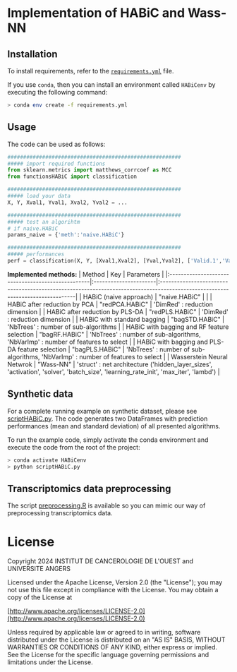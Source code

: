 # Implementation of HABiC and Wass-NN

## Installation
To install requirements, refer to the [`requirements.yml`](requirements.yml)
file.

If you use `conda`, then you can install an environment called `HABiCenv` by
executing the following command: 

```bash
> conda env create -f requirements.yml
```

## Usage 

The code can be used as follows:

```python
#######################################################
##### import required functions
from sklearn.metrics import matthews_corrcoef as MCC
from functionsHABiC import classification

#######################################################
##### load your data
X, Y, Xval1, Yval1, Xval2, Yval2 = ...

#######################################################
##### test an algorihtm
# if naive.HABiC
params_naive = {'meth':'naive.HABiC'}

#######################################################
##### performances
perf = classification(X, Y, [Xval1,Xval2], [Yval,Yval2], ['Valid.1','Valid.2'], param=params_naive, metr='MCC')
```


**Implemented methods:**
| Method 						                    | Key 					| Parameters 										                                                                            |
|:--------------------------------------------------|:----------------------|:------------------------------------------------------------------------------------------------------------------------------|
| HABiC (naive approach)	                        | "naive.HABiC" 		|                                         			                                                                            |
| HABiC after reduction by PCA					    | "redPCA.HABiC" 		| 'DimRed' : reduction dimension            	                                                                                |
| HABiC after reduction by PLS-DA				    | "redPLS.HABiC" 		| 'DimRed' : reduction dimension    					                                                                        |
| HABiC with standard bagging				        | "bagSTD.HABiC" 		| 'NbTrees' : number of sub-algorithms				                                                                            |
| HABiC with bagging and RF feature selection 		| "bagRF.HABiC" 		| 'NbTrees' : number of sub-algorithms, 'NbVarImp' : number of features to select	                                            |
| HABiC with bagging and PLS-DA feature selection	| "bagPLS.HABiC" 	    | 'NbTrees' : number of sub-algorithms, 'NbVarImp' : number of features to select	                                            |
| Wasserstein Neural Netwrok 	                    | "Wass-NN" 	        | 'struct' : net architecture ('hidden_layer_sizes', 'activation', 'solver', 'batch_size', 'learning_rate_init', 'max_iter', 'lambd') |




## Synthetic data
For a complete running example on synthetic dataset, please see [scriptHABiC.py](scriptHABiC.py).
The code generates two DataFrames with prediction performances (mean and standard deviation) of all presented algorithms. 

To run the example code, simply activate the conda environment and execute the code from the root of the project:
```bash
> conda activate HABiCenv
> python scriptHABiC.py
```


## Transcriptomics data preprocessing
The script [preprocessing.R](preprocessing.R) is available so you can mimic our way of preprocessing transcriptomics data.


# License

   Copyright 2024 INSTITUT DE CANCEROLOGIE DE L'OUEST and UNIVERSITE ANGERS

   Licensed under the Apache License, Version 2.0 (the "License");
   you may not use this file except in compliance with the License.
   You may obtain a copy of the License at

   [http://www.apache.org/licenses/LICENSE-2.0](http://www.apache.org/licenses/LICENSE-2.0)

   Unless required by applicable law or agreed to in writing, software
   distributed under the License is distributed on an "AS IS" BASIS,
   WITHOUT WARRANTIES OR CONDITIONS OF ANY KIND, either express or implied.
   See the License for the specific language governing permissions and
   limitations under the License.
